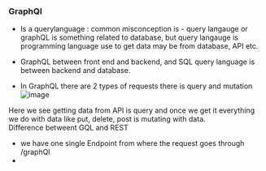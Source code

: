 ### GraphQl  
- Is a querylanguage :  common misconception is - query langauge or graphQL is something related to database, but query langauge is programming language use to get data may be from database, API etc.
- GraphQL between front end and backend, and SQL query language is between backend and database.

- In GraphQL there are 2 types of requests there is query and mutation
![image](https://github.com/user-attachments/assets/5609d8c5-daf9-4582-9fda-7055fdd0a5a0)

Here we see getting data from API is query and once we get it everything we do with data like put, delete, post is mutating with data.  
Difference betweent GQL and REST  
- we have one single Endpoint from where the request goes through /graphQl
- 
